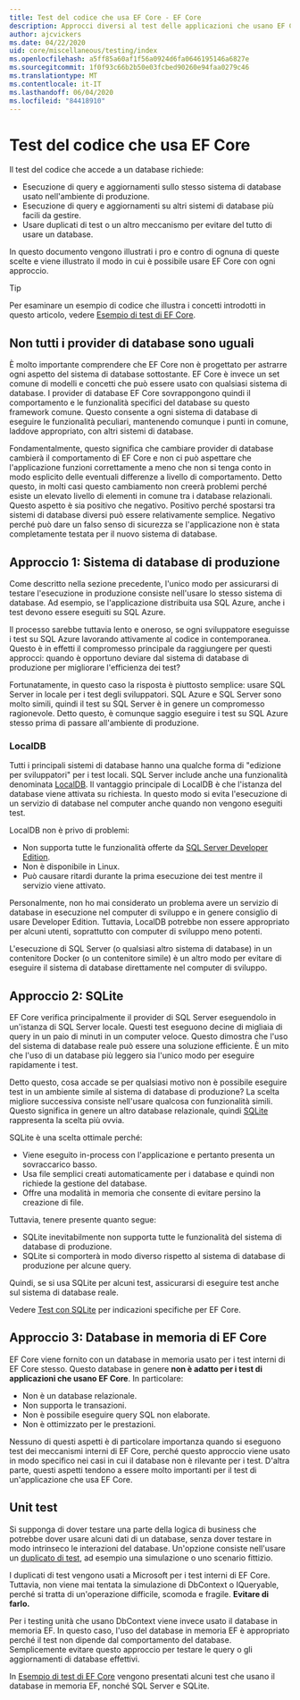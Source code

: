 ```yaml
---
title: Test del codice che usa EF Core - EF Core
description: Approcci diversi al test delle applicazioni che usano EF Core
author: ajcvickers
ms.date: 04/22/2020
uid: core/miscellaneous/testing/index
ms.openlocfilehash: a5ff85a60af1f56a0924d6fa0646195146a6827e
ms.sourcegitcommit: 1f0f93c66b2b50e03fcbed90260e94faa0279c46
ms.translationtype: MT
ms.contentlocale: it-IT
ms.lasthandoff: 06/04/2020
ms.locfileid: "84418910"
---
```

# <a name="testing-code-that-uses-ef-core"></a>Test del codice che usa EF Core

Il test del codice che accede a un database richiede:
* Esecuzione di query e aggiornamenti sullo stesso sistema di database usato nell'ambiente di produzione.
* Esecuzione di query e aggiornamenti su altri sistemi di database più facili da gestire.
* Usare duplicati di test o un altro meccanismo per evitare del tutto di usare un database.

In questo documento vengono illustrati i pro e contro di ognuna di queste scelte e viene illustrato il modo in cui è possibile usare EF Core con ogni approccio.  

> [!TIP]
> Per esaminare un esempio di codice che illustra i concetti introdotti in questo articolo, vedere [Esempio di test di EF Core](xref:core/miscellaneous/testing/testing-sample). 

## <a name="all-database-providers-are-not-equal"></a>Non tutti i provider di database sono uguali

È molto importante comprendere che EF Core non è progettato per astrarre ogni aspetto del sistema di database sottostante.
EF Core è invece un set comune di modelli e concetti che può essere usato con qualsiasi sistema di database.
I provider di database EF Core sovrappongono quindi il comportamento e le funzionalità specifici del database su questo framework comune.
Questo consente a ogni sistema di database di eseguire le funzionalità peculiari, mantenendo comunque i punti in comune, laddove appropriato, con altri sistemi di database. 

Fondamentalmente, questo significa che cambiare provider di database cambierà il comportamento di EF Core e non ci può aspettare che l'applicazione funzioni correttamente a meno che non si tenga conto in modo esplicito delle eventuali differenze a livello di comportamento.
Detto questo, in molti casi questo cambiamento non creerà problemi perché esiste un elevato livello di elementi in comune tra i database relazionali.
Questo aspetto è sia positivo che negativo.
Positivo perché spostarsi tra sistemi di database diversi può essere relativamente semplice.
Negativo perché può dare un falso senso di sicurezza se l'applicazione non è stata completamente testata per il nuovo sistema di database.  

## <a name="approach-1-production-database-system"></a>Approccio 1: Sistema di database di produzione

Come descritto nella sezione precedente, l'unico modo per assicurarsi di testare l'esecuzione in produzione consiste nell'usare lo stesso sistema di database.
Ad esempio, se l'applicazione distribuita usa SQL Azure, anche i test devono essere eseguiti su SQL Azure.

Il processo sarebbe tuttavia lento e oneroso, se ogni sviluppatore eseguisse i test su SQL Azure lavorando attivamente al codice in contemporanea.
Questo è in effetti il compromesso principale da raggiungere per questi approcci: quando è opportuno deviare dal sistema di database di produzione per migliorare l'efficienza dei test?

Fortunatamente, in questo caso la risposta è piuttosto semplice: usare SQL Server in locale per i test degli sviluppatori.
SQL Azure e SQL Server sono molto simili, quindi il test su SQL Server è in genere un compromesso ragionevole.
Detto questo, è comunque saggio eseguire i test su SQL Azure stesso prima di passare all'ambiente di produzione.
 
### <a name="localdb"></a>LocalDB 

Tutti i principali sistemi di database hanno una qualche forma di "edizione per sviluppatori" per i test locali.
SQL Server include anche una funzionalità denominata [LocalDB](/sql/database-engine/configure-windows/sql-server-express-localdb?view=sql-server-ver15).
Il vantaggio principale di LocalDB è che l'istanza del database viene attivata su richiesta.
In questo modo si evita l'esecuzione di un servizio di database nel computer anche quando non vengono eseguiti test.

LocalDB non è privo di problemi:
* Non supporta tutte le funzionalità offerte da [SQL Server Developer Edition](/sql/sql-server/editions-and-components-of-sql-server-2016?view=sql-server-ver15).
* Non è disponibile in Linux.
* Può causare ritardi durante la prima esecuzione dei test mentre il servizio viene attivato.

Personalmente, non ho mai considerato un problema avere un servizio di database in esecuzione nel computer di sviluppo e in genere consiglio di usare Developer Edition.
Tuttavia, LocalDB potrebbe non essere appropriato per alcuni utenti, soprattutto con computer di sviluppo meno potenti.

L'esecuzione di SQL Server (o qualsiasi altro sistema di database) in un contenitore Docker (o un contenitore simile) è un altro modo per evitare di eseguire il sistema di database direttamente nel computer di sviluppo.  

## <a name="approach-2-sqlite"></a>Approccio 2: SQLite

EF Core verifica principalmente il provider di SQL Server eseguendolo in un'istanza di SQL Server locale.
Questi test eseguono decine di migliaia di query in un paio di minuti in un computer veloce.
Questo dimostra che l'uso del sistema di database reale può essere una soluzione efficiente.
È un mito che l'uso di un database più leggero sia l'unico modo per eseguire rapidamente i test.

Detto questo, cosa accade se per qualsiasi motivo non è possibile eseguire test in un ambiente simile al sistema di database di produzione?
La scelta migliore successiva consiste nell'usare qualcosa con funzionalità simili.
Questo significa in genere un altro database relazionale, quindi [SQLite](https://sqlite.org/index.html) rappresenta la scelta più ovvia.

SQLite è una scelta ottimale perché:
* Viene eseguito in-process con l'applicazione e pertanto presenta un sovraccarico basso.
* Usa file semplici creati automaticamente per i database e quindi non richiede la gestione del database.
* Offre una modalità in memoria che consente di evitare persino la creazione di file.

Tuttavia, tenere presente quanto segue:
* SQLite inevitabilmente non supporta tutte le funzionalità del sistema di database di produzione.
* SQLite si comporterà in modo diverso rispetto al sistema di database di produzione per alcune query.

Quindi, se si usa SQLite per alcuni test, assicurarsi di eseguire test anche sul sistema di database reale.

Vedere [Test con SQLite](xref:core/miscellaneous/testing/sqlite) per indicazioni specifiche per EF Core. 

## <a name="approach-3-the-ef-core-in-memory-database"></a>Approccio 3: Database in memoria di EF Core

EF Core viene fornito con un database in memoria usato per i test interni di EF Core stesso.
Questo database in genere **non è adatto per i test di applicazioni che usano EF Core**. In particolare:

* Non è un database relazionale.
* Non supporta le transazioni.
* Non è possibile eseguire query SQL non elaborate.
* Non è ottimizzato per le prestazioni.

Nessuno di questi aspetti è di particolare importanza quando si eseguono test dei meccanismi interni di EF Core, perché questo approccio viene usato in modo specifico nei casi in cui il database non è rilevante per i test.
D'altra parte, questi aspetti tendono a essere molto importanti per il test di un'applicazione che usa EF Core.

## <a name="unit-testing"></a>Unit test

Si supponga di dover testare una parte della logica di business che potrebbe dover usare alcuni dati di un database, senza dover testare in modo intrinseco le interazioni del database.
Un'opzione consiste nell'usare un [duplicato di test](https://en.wikipedia.org/wiki/Test_double), ad esempio una simulazione o uno scenario fittizio.

I duplicati di test vengono usati a Microsoft per i test interni di EF Core.
Tuttavia, non viene mai tentata la simulazione di DbContext o IQueryable,
perché si tratta di un'operazione difficile, scomoda e fragile.
**Evitare di farlo.**

Per i testing unità che usano DbContext viene invece usato il database in memoria EF.
In questo caso, l'uso del database in memoria EF è appropriato perché il test non dipende dal comportamento del database.
Semplicemente evitare questo approccio per testare le query o gli aggiornamenti di database effettivi.   

In [Esempio di test di EF Core](xref:core/miscellaneous/testing/testing-sample) vengono presentati alcuni test che usano il database in memoria EF, nonché SQL Server e SQLite. 
